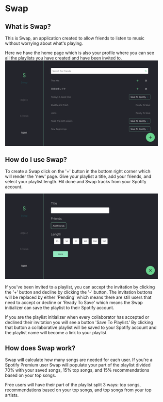 
# Swap

## What is Swap?
This is Swap, an application created to allow friends to listen to music without worrying about what's playing.

Here we have the home page which is also your profile where you can see all the playlists you have created and have been invited to.
![picture](/screenshots/home.png)
## How do I use Swap?

To create a Swap click on the '+' button in the bottom right corner which will render the 'new' page. Give your playlist a title, add your friends, and select your playlist length. Hit done and Swap tracks from your Spotify account. 

![picture](/screenshots/new.png)

If you've been invited to a playlist, you can accept the invitation by clicking the '+' button and decline by clicking the '-' button.
The invitation buttons will be replaced by either 'Pending' which means there are still users that need to accept or decline or 'Ready To Save' which means the Swap initializer can save the playlist to their Spotify account.

If you are the playlist initializer when every collaborator has accepted or declined their invitation you will see a button 'Save To Playlist.' By clicking that button a collaborative playlist will be saved to your Spotify account and the playlist name will become a link to your playlist. 

## How does Swap work?

Swap will calculate how many songs are needed for each user. If you're a Spotify Premium user Swap will populate your part of the playlist divided 70% with your saved songs, 15% top songs, and 15% recommendations based on your top songs. 

Free users will have their part of the playlist split 3 ways: top songs, recommendations based on your top songs, and top songs from your top artists. 
